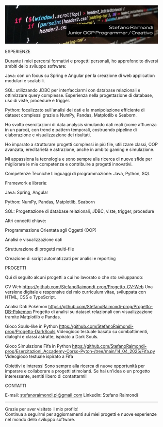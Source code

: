 ![Banner](25498d9e-0a9e-4577-891f-1c9d9d807342.jpg)

ESPERIENZE

Durante i miei percorsi formativi e progetti personali, ho approfondito diversi ambiti dello sviluppo software:

Java: con un focus su Spring e Angular per la creazione di web application modulari e scalabili.

SQL: utilizzando JDBC per interfacciarmi con database relazionali e ottimizzare query complesse. Esperienza nella progettazione di database, uso di viste, procedure e trigger.

Python: focalizzato sull'analisi dei dati e la manipolazione efficiente di dataset complessi grazie a NumPy, Pandas, Matplotlib e Seaborn.

Ho svolto esercitazioni di data analysis simulando dati reali (come affluenza in un parco), con trend e pattern temporali, costruendo pipeline di elaborazione e visualizzazione dei risultati.

Ho imparato a strutturare progetti complessi in più file, utilizzare classi, OOP avanzata, ereditarietà e astrazione, anche in ambito gaming e simulazione.

Mi appassiona la tecnologia e sono sempre alla ricerca di nuove sfide per migliorare le mie competenze e contribuire a progetti innovativi.

Competenze Tecniche
Linguaggi di programmazione:
Java, Python, SQL

Framework e librerie:

Java: Spring, Angular

Python: NumPy, Pandas, Matplotlib, Seaborn

SQL: Progettazione di database relazionali, JDBC, viste, trigger, procedure

Altri concetti chiave:

Programmazione Orientata agli Oggetti (OOP)

Analisi e visualizzazione dati

Strutturazione di progetti multi-file

Creazione di script automatizzati per analisi e reporting

PROGETTI

Qui di seguito alcuni progetti a cui ho lavorato o che sto sviluppando:

CV Web
https://github.com/StefanoRaimondi-prog/Progetto-CV-Web
Una versione digitale e responsive del mio curriculum vitae, sviluppata con HTML, CSS e TypeScript.

Analisi Dati Pokémon
https://github.com/StefanoRaimondi-prog/Progetto-DB-Pokemon
Progetto di analisi su dataset relazionali con visualizzazione tramite Matplotlib e Pandas.

Gioco Souls-like in Python
https://github.com/StefanoRaimondi-prog/Progetto-DarkSouls
Videogioco testuale basato su combattimenti, dialoghi e classi astratte, ispirato a Dark Souls.

Gioco Simulazione Fifa in Python 
https://github.com/StefanoRaimondi-prog/Esercitazioni_Accademy-Corso-Pyton-/tree/main/14_04_2025/Fifa.py
Videogioco testuale ispirato a Fifa 

Obiettivi e interessi
Sono sempre alla ricerca di nuove opportunità per imparare e collaborare a progetti stimolanti. Se hai un'idea o un progetto interessante, sentiti libero di contattarmi!

CONTATTI

E-mail: stefanoraimondi.pl@gmail.com
LinkedIn: Stefano Raimondi

---

Grazie per aver visitato il mio profilo!  
Continua a seguirmi per aggiornamenti sui miei progetti e nuove esperienze nel mondo dello sviluppo software.
